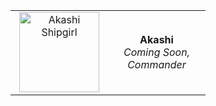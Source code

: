 <table style="width: 100%; border-style: none;"><tr>
<td style="width: 140px; text-align: center;"><img width="128px" src="" alt="Akashi Shipgirl">
</td>
<td style="width: 140px; text-align: center;">
<strong>Akashi</strong><br/>
<i>Coming Soon, Commander</i>
</td>
</tr></table>
